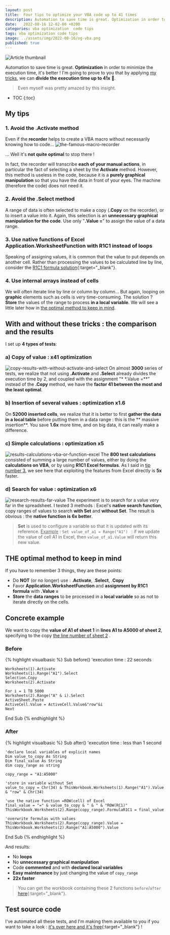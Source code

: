```yaml
---
layout: post
title:  Four tips to optimize your VBA code up to 41 times
description: Automation to save time is great. Optimization in order to minimize the execution time, it's better ! I'm going to prove to you that by applying my tricks, we can divide the execution time up to 41x. Yeah, even myself was pretty amazed by this insight.
date:   2022-08-16 12-02-00 +0200
categories: vba optimization  code tips
tags: vba optimization code tips
image: ../assets/img/2022-08-16/og-vba.png
published: true
---
```


![Article thumbnail](../assets/img/2022-08-16/og-vba.png)

Automation to save time is great. **Optimization** in order to minimize the execution time, it's better ! I'm going to prove to you that by applying [my tricks](#my-tricks), we can **divide the execution time up to 41x** 🤯.
> Even myself was pretty amazed by this insight.


* TOC
{:toc}


## My tips
### 1. Avoid the **.Activate** method
Even if the **recorder** helps to create a VBA macro without necessarily knowing how to code...
![the-famous-macro-recorder](../assets/img/2022-08-16/macro.PNG)

... Well it's **not quite optimal** to stop there !

In fact, the recorder will transcribe **each of your manual actions**, in particular the fact of selecting a sheet by the **Activate** method. However, this method is useless in the code, because it is a **purely graphical manipulation** so that you have the data in front of your eyes. The machine (therefore the code) does not need it.

### 2. Avoid the **.Select** method
A range of data is often selected to make a copy (**.Copy** on the recorder), or to insert a value into it. Again, this selection is an **unnecessary graphical manipulation for the code**. Use only "**.Value =**" to assign the value of a data range.

### 3. Use **native functions of Excel Application.WorksheetFunction** with **R1C1** instead of loops
Speaking of assigning values, it is common that the value to put depends on another cell. Rather than processing the values to be calculated line by line, consider the [R1C1 formula solution](https://docs.microsoft.com/en-us/office/vba/api/excel.range.formular1c1){:target="_blank"}.

### 4. Use **internal arrays** instead of cells
We will often iterate line by line or column by column... But again, looping on **graphic** elements such as cells is very time-consuming.
The solution ? **Store** the values of the range to process **in a local variable**. We will see a little later how in [the optimal method to keep in mind](#the-optimal-method-to-keep-in-head).



## With and without these tricks : the comparison and the results
I set up **4 types of tests**:
### a) Copy of value : **x41 optimization**
![copy-results-with-without-activate-and-select](../assets/img/2022-08-16/tests-copy.PNG)
On almost **3000** series of tests, we realize that not using **.Activate** and **.Select** already divides the execution time by 2, and coupled with the assignment "* *.Value =**” instead of the **.Copy** method, we have the **factor 41 between the most and the least optimal**.
### b) Insertion of several values : **optimization x1.6**
On **52000 inserted cells**, we realize that it is better to first **gather the data in a local table** before putting them in a data range : this is the ** massive insertion**. You save **1.6x** more time, and on big data, it can really make a difference.
### c) Simple calculations : **optimization x5**
![results-calculations-vba-or-function-excel](../assets/img/2022-08-16/tests-calculations.PNG)
The **800 test calculations** consisted of summing a large number of values, either by doing the **calculations on VBA**, or by using **R1C1 Excel formulas**.
As I said in [tip number 3](#3-use-the-native-dexcel-functions-with-r1c1-instead-of-loops), we see here that exploiting the features from Excel directly is **5x** faster.
### d) Search for value : **optimization x6**
![research-results-far-value](../assets/img/2022-08-16/research-tests.PNG)
The experiment is to search for a value very far in the spreadsheet. I tested 3 methods : Excel's **native search function**, copy ranges of values to search **with Set** and **without Set**. The result is obvious : the **native function is 6x better**.
> **Set** is used to configure a variable so that it is updated with its reference. <u>Example</u> : ```Set value_of_a1 = Range("A1") ``` : if we update the value of cell A1 in Excel, then ```value_of_a1.Value``` will return this new value.

## THE optimal method to keep in mind
If you have to remember 3 things, they are these points:
- Do **NOT** (or no longer) use : .**Activate**, .**Select**, .**Copy**
- Favor **Application.WorksheetFunction** and **assignment by R1C1 formula** with **.Value =**
- **Store** the **data ranges** to be processed in a **local variable** so as not to iterate directly on the cells.

## Concrete example
We want to copy the **value of A1 of sheet 1** in **lines A1 to A5000 of sheet 2**, specifying to the copy <u>the line number of sheet 2</u> .
### Before
{% highlight visualbasic %}
Sub before() 'execution time : 22 seconds

	Worksheets(1).Activate
	Worksheets(1).Range("A1").Select
	Selection.Copy
	Worksheets(2).Activate
	    
	For i = 1 TB 5000
	Worksheets(2).Range("A" & i).Select
	ActiveSheet.Paste
	ActiveCell.Value = ActiveCell.Value&"row"&i
	Next
	        
End Sub
{% endhighlight %}

### After
{% highlight visualbasic %}
Sub after() 'execution time : less than 1 second
	
	'declare local variables of explicit names
	Dim value_to_copy As String
	Dim final_value As String
	dim copy_range as string

	copy_range = "A1:A5000"
	    
	'store in variable without Set
	value_to_copy = Chr(34) & ThisWorkbook.Worksheets(1).Range("A1").Value & "row" & Chr(34)

	'use the native function =ROW(cell) of Excel
	final_value = "=" & value_to_copy & " & " & "ROW(RC1)"
	ThisWorkbook.Worksheets(2).Range(copy_range).FormulaR1C1 = final_value
	    
	'overwrite formulas with values
	ThisWorkbook.Worksheets(2).Range(copy_range).Value = ThisWorkbook.Worksheets(2).Range("A1:A5000").Value
	    
	    
End Sub
{% endhighlight %}

And results:
- No **loops**
- No **unnecessary graphical manipulation**
- Code **commented** and with **declared local variables**
- **Easy maintenance** by just changing the value of ```copy_range```
- **22x faster**

> You can get the workbook containing these 2 functions ```before```/```after``` [here](/assets/examples/before_after.xlsm){:target="_blank"}.


## Test source code
I've automated all these tests, and I'm making them available to you if you want to take a look : [it's over here and it's free](https://drive.google.com/uc?export=download&id=1gpglbLfgdEhoyH2QRt0D_mQxi1CkIwMj){:target="_blank"} !



[baseimg]: ../assets/img/2022-08-16/

